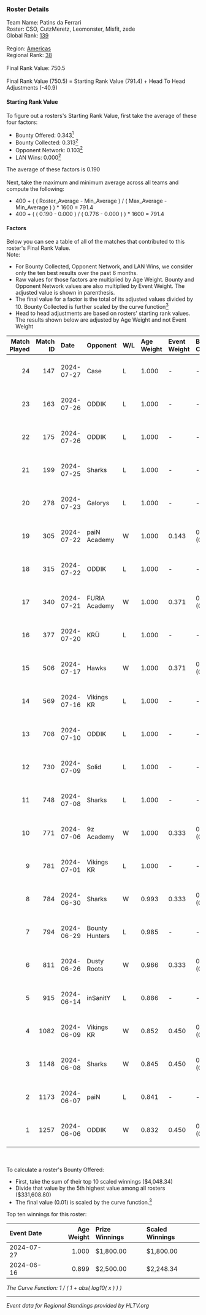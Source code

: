 ### Roster Details<br />
Team Name: Patins da Ferrari<br />
Roster: CSO, CutzMeretz, Leomonster, Misfit, zede<br />
Global Rank: [139](../standings_global.md)<br />
<br />
Region: [Americas]( ../standings_americas.md)<br />
Regional Rank: [38]( ../standings_americas.md)<br />
<br />
Final Rank Value:  750.5<br />
<br />
Final Rank Value (750.5) = Starting Rank Value (791.4) + Head To Head Adjustments (-40.9)<br />

#### Starting Rank Value<br />
To figure out a rosters's Starting Rank Value, first take the average of these four factors:<br />
- Bounty Offered: 0.343[<sup>1</sup>](#table2)
- Bounty Collected: 0.313[<sup>2</sup>](#table1)
- Opponent Network: 0.103[<sup>2</sup>](#table1)
- LAN Wins: 0.000[<sup>2</sup>](#table1)

The average of these factors is 0.190<br />
<br />
Next, take the maximum and minimum average across all teams and compute the following:<br />
- 400 + ( ( Roster_Average - Min_Average ) / ( Max_Average - Min_Average ) ) * 1600 = 791.4
- 400 + ( ( 0.190 - 0.000 ) / ( 0.776 - 0.000 ) ) * 1600 = 791.4


#### Factors<br />
Below you can see a table of all of the matches that contributed to this roster's Final Rank Value.<br />
Note:<br />

- For Bounty Collected, Opponent Network, and LAN Wins, we consider only the ten best results over the past 6 months.
- Raw values for those factors are multiplied by Age Weight. Bounty and Opponent Network values are also multiplied by Event Weight. The adjusted value is shown in parenthesis.
- The final value for a factor is the total of its adjusted values divided by 10. Bounty Collected is further scaled by the curve function[<sup>3</sup>](#curveFunction)
- Head to head adjustments are based on rosters' starting rank values. The results shown below are adjusted by Age Weight and not Event Weight
<span id="table1"></span><br />


| Match Played | Match ID | Date       | Opponent       | W/L | Age Weight | Event Weight | Bounty Collected | Opponent Network | LAN Wins  | H2H Adj. | Roster                                    |
| -: | -: | :- | :- | :- | :- | :- | :- | :- | :- | -: | :- |
|           24 |      147 | 2024-07-27 | Case           | L   | 1.000      | -            | -                | -                | -         |    -9.54 | CSO, CutzMeretz, Leomonster, Misfit, zede |
|           23 |      163 | 2024-07-26 | ODDIK          | L   | 1.000      | -            | -                | -                | -         |    -5.61 | CSO, CutzMeretz, Leomonster, Misfit, zede |
|           22 |      175 | 2024-07-26 | ODDIK          | L   | 1.000      | -            | -                | -                | -         |    -6.56 | CSO, CutzMeretz, Leomonster, Misfit, zede |
|           21 |      199 | 2024-07-25 | Sharks         | L   | 1.000      | -            | -                | -                | -         |    -7.20 | CSO, CutzMeretz, Leomonster, MTGG, zede   |
|           20 |      278 | 2024-07-23 | Galorys        | L   | 1.000      | -            | -                | -                | -         |   -14.81 | CSO, CutzMeretz, Leomonster, MTGG, zede   |
|           19 |      305 | 2024-07-22 | paiN Academy   | W   | 1.000      | 0.143        | 0.000 (0.000)    | 0.000 (0.000)    | 0 (0.000) |     2.98 | CSO, CutzMeretz, Leomonster, MTGG, zede   |
|           18 |      315 | 2024-07-22 | ODDIK          | L   | 1.000      | -            | -                | -                | -         |    -6.38 | CSO, CutzMeretz, Leomonster, MTGG, zede   |
|           17 |      340 | 2024-07-21 | FURIA Academy  | W   | 1.000      | 0.371        | 0.000 (0.000)    | 0.103 (0.038)    | 0 (0.000) |     5.90 | CSO, CutzMeretz, Leomonster, MTGG, zede   |
|           16 |      377 | 2024-07-20 | KRÜ            | L   | 1.000      | -            | -                | -                | -         |   -13.67 | CSO, CutzMeretz, Leomonster, MTGG, zede   |
|           15 |      506 | 2024-07-17 | Hawks          | W   | 1.000      | 0.371        | 0.000 (0.000)    | 0.029 (0.011)    | 0 (0.000) |     5.66 | CSO, CutzMeretz, Leomonster, MTGG, zede   |
|           14 |      569 | 2024-07-16 | Vikings KR     | L   | 1.000      | -            | -                | -                | -         |   -14.92 | CSO, CutzMeretz, Leomonster, MTGG, zede   |
|           13 |      708 | 2024-07-10 | ODDIK          | L   | 1.000      | -            | -                | -                | -         |    -8.68 | bsd, CSO, CutzMeretz, Leomonster, zede    |
|           12 |      730 | 2024-07-09 | Solid          | L   | 1.000      | -            | -                | -                | -         |   -14.96 | bsd, CSO, CutzMeretz, Leomonster, zede    |
|           11 |      748 | 2024-07-08 | Sharks         | L   | 1.000      | -            | -                | -                | -         |    -8.92 | bsd, CSO, CutzMeretz, Leomonster, zede    |
|           10 |      771 | 2024-07-06 | 9z Academy     | W   | 1.000      | 0.333        | 0.000 (0.000)    | 0.069 (0.023)    | 0 (0.000) |     4.01 | bsd, CSO, CutzMeretz, Leomonster, zede    |
|            9 |      781 | 2024-07-01 | Vikings KR     | L   | 1.000      | -            | -                | -                | -         |   -16.48 | bsd, CutzMeretz, Leomonster, perez, zede  |
|            8 |      784 | 2024-06-30 | Sharks         | W   | 0.993      | 0.333        | 0.031 (0.010)    | 0.558 (0.185)    | 0 (0.000) |    22.49 | bsd, CutzMeretz, Leomonster, perez, zede  |
|            7 |      794 | 2024-06-29 | Bounty Hunters | L   | 0.985      | -            | -                | -                | -         |   -10.83 | bsd, CutzMeretz, Leomonster, perez, zede  |
|            6 |      811 | 2024-06-26 | Dusty Roots    | W   | 0.966      | 0.333        | 0.006 (0.002)    | 0.286 (0.092)    | 0 (0.000) |    14.66 | bsd, CutzMeretz, Leomonster, perez, zede  |
|            5 |      915 | 2024-06-14 | inSanitY       | L   | 0.886      | -            | -                | -                | -         |    -8.56 | CutzMeretz, desh, Leomonster, roz, zede   |
|            4 |     1082 | 2024-06-09 | Vikings KR     | W   | 0.852      | 0.450        | 0.008 (0.003)    | 0.458 (0.175)    | 0 (0.000) |    12.56 | CutzMeretz, desh, Leomonster, roz, zede   |
|            3 |     1148 | 2024-06-08 | Sharks         | W   | 0.845      | 0.450        | 0.031 (0.012)    | 0.558 (0.212)    | 0 (0.000) |    20.82 | CutzMeretz, desh, Leomonster, roz, zede   |
|            2 |     1173 | 2024-06-07 | paiN           | L   | 0.841      | -            | -                | -                | -         |    -1.21 | CutzMeretz, desh, Leomonster, roz, zede   |
|            1 |     1257 | 2024-06-06 | ODDIK          | W   | 0.832      | 0.450        | 0.097 (0.036)    | 0.781 (0.293)    | 0 (0.000) |    18.33 | CutzMeretz, desh, Leomonster, roz, zede   |

<br />
<span id="table2"></span><br />
To calculate a roster's Bounty Offered:<br />

- First, take the sum of their top 10 scaled winnings ($4,048.34)
- Divide that value by the 5th highest value among all rosters ($331,608.80)
- The final value (0.01) is scaled by the curve function.[<sup>3</sup>](#curveFunction)

Top ten winnings for this roster:<br />

| Event Date | Age Weight | Prize Winnings | Scaled Winnings |
| :- | -: | :- | :- |
| 2024-07-27 |      1.000 | $1,800.00      | $1,800.00       |
| 2024-06-16 |      0.899 | $2,500.00      | $2,248.34       |


<span id="curveFunction"></span>_The Curve Function: 1 / ( 1 + abs( log10( x ) ) )_<br />

---
_Event data for Regional Standings provided by HLTV.org_<br />
